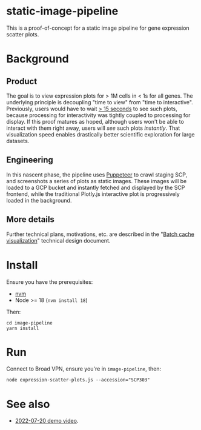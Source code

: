 # static-image-pipeline
This is a proof-of-concept for a static image pipeline for gene expression scatter plots.

# Background
## Product
The goal is to view expression plots for > 1M cells in < 1s for all genes.  The underlying principle is decoupling "time to view" from "time to interactive".  Previously, users would have to wait [> 15 seconds](https://docs.google.com/document/d/1-mhtoWrg3RHoDjWrHGv2h-KtlnnYGPg5-lxlgRyWaK0/edit#heading=h.7ajhwt5vead9) to see such plots, because processing for interactivity was tightly coupled to processing for display.  If this proof matures as hoped, although users won't be able to interact with them right away, users will _see_ such plots _instantly_.  That visualization speed enables drastically better scientific exploration for large datasets.

## Engineering
In this nascent phase, the pipeline uses [Puppeteer](https://pptr.dev/) to crawl staging SCP, and screenshots a series of plots as static images.  These images will be loaded to a GCP bucket and instantly fetched and displayed by the SCP frontend, while the traditional Plotly.js interactive plot is progressively loaded in the background.

## More details
Further technical plans, motivations, etc. are described in the "[Batch cache visualization](https://docs.google.com/document/d/1-mhtoWrg3RHoDjWrHGv2h-KtlnnYGPg5-lxlgRyWaK0/edit)" technical design document.

# Install
Ensure you have the prerequisites:
* [nvm](https://github.com/nvm-sh/nvm/blob/master/README.md#installing-and-updating)
* Node >= 18 (`nvm install 18`)

Then:
```
cd image-pipeline
yarn install
```

# Run
Connect to Broad VPN, ensure you're in `image-pipeline`, then:

```
node expression-scatter-plots.js --accession="SCP303"
```

# See also
* [2022-07-20 demo video](https://drive.google.com/file/d/1wK3AqLAc72Q_KgdpVgv4yHiVqUukNz4L/view?t=23s).

